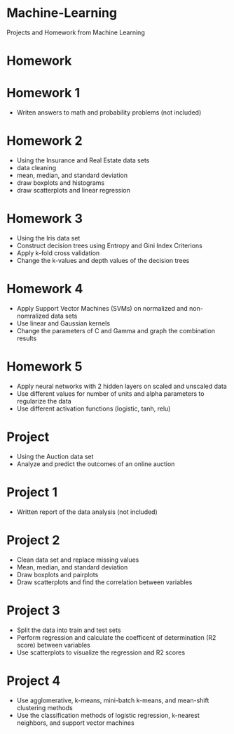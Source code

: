# Machine-Learning
Projects and Homework from Machine Learning

# Homework
# Homework 1 
- Writen answers to math and probability problems (not included)
# Homework 2
- Using the Insurance and Real Estate data sets
- data cleaning
- mean, median, and standard deviation
- draw boxplots and histograms
- draw scatterplots and linear regression
# Homework 3
- Using the Iris data set
- Construct decision trees using Entropy and Gini Index Criterions
- Apply k-fold cross validation
- Change the k-values and depth values of the decision trees
# Homework 4
- Apply Support Vector Machines (SVMs) on normalized and non-nomralized data sets
- Use linear and Gaussian kernels
- Change the parameters of C and Gamma and graph the combination results
# Homework 5
- Apply neural networks with 2 hidden layers on scaled and unscaled data
- Use different values for number of units and alpha parameters to regularize the data
- Use different activation functions (logistic, tanh, relu)

# Project
- Using the Auction data set
- Analyze and predict the outcomes of an online auction
# Project 1
- Written report of the data analysis (not included)
# Project 2
- Clean data set and replace missing values
- Mean, median, and standard deviation
- Draw boxplots and pairplots
- Draw scatterplots and find the correlation between variables
# Project 3
- Split the data into train and test sets
- Perform regression and calculate the coefficent of determination (R2 score) between variables
- Use scatterplots to visualize the regression and R2 scores
# Project 4
- Use agglomerative, k-means, mini-batch k-means, and mean-shift clustering methods
- Use the classification methods of logistic regression, k-nearest neighbors, and support vector machines
